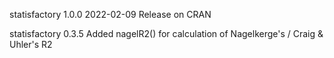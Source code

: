 statisfactory 1.0.0 2022-02-09
Release on CRAN

statisfactory 0.3.5
Added nagelR2() for calculation of Nagelkerge's / Craig & Uhler's R2

